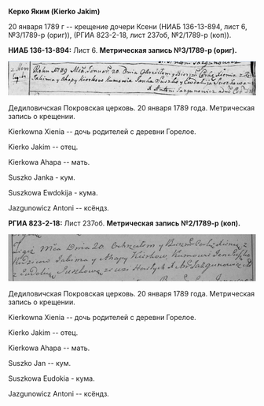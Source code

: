 **Керко Яким (Kierko Jakim)**

20 января 1789 г -- крещение дочери Ксени (НИАБ 136-13-894, лист 6,
№3/1789-р (ориг)), (РГИА 823-2-18, лист 237об, №2/1789-р (коп)).

**НИАБ 136-13-894:** Лист 6. **Метрическая запись №3/1789-р (ориг).**

![](./media/bdf6ed5fbe5f556c16742935bb8e7b50b33250e3.png)

Дедиловичская Покровская церковь. 20 января 1789 года. Метрическая
запись о крещении.

Kierkowna Xienia -- дочь родителей с деревни Горелое.

Kierko Jakim -- отец.

Kierkowa Ahapa -- мать.

Suszko Janka - кум.

Suszkowa Ewdokija - кума.

Jazgunowicz Antoni -- ксёндз.

**РГИА 823-2-18:** Лист 237об. **Метрическая запись №2/1789-р (коп).**

![](./media/747225637c6e972bcc075311d07c8877356d7ef4.png)

Дедиловичская Покровская церковь. 20 января 1789 года. Метрическая
запись о крещении.

Kierkowna Xienia -- дочь родителей с деревни Горелое.

Kierko Jakim -- отец.

Kierkowa Ahapa -- мать.

Suszko Jan -- кум.

Suszkowa Eudokia - кума.

Jazgunowicz Antoni -- ксёндз.
